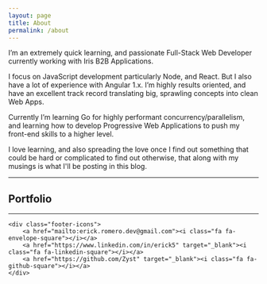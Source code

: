 ```yaml
---
layout: page
title: About
permalink: /about
---
```


I’m an extremely quick learning, and passionate Full-Stack Web Developer currently working with Iris B2B Applications.

I focus on JavaScript development particularly Node, and React. But I also have a lot of experience with Angular 1.x. I’m highly results oriented, and have an excellent track record translating big, sprawling concepts into clean Web Apps.

Currently I’m learning Go for highly performant concurrency/parallelism, and learning how to develop Progressive Web Applications to push my front-end skills to a higher level.

I love learning, and also spreading the love once I find out something that could be hard or complicated to find out otherwise, that along with my musings is what I'll be posting in this blog.

<hr />

## Portfolio
<div id="gridfolio"></div>

<footer>
    <hr />

    <div class="footer-icons">
        <a href="mailto:erick.romero.dev@gmail.com"><i class="fa fa-envelope-square"></i></a>
        <a href="https://www.linkedin.com/in/erick5" target="_blank"><i class="fa fa-linkedin-square"></i></a>
        <a href="https://github.com/Zyst" target="_blank"><i class="fa fa-github-square"></i></a>
    </div>
</footer>

<script src="https://cdnjs.cloudflare.com/ajax/libs/require.js/2.2.0/require.min.js" type="text/javascript"></script>
<script src="../assets/gridfolio/index.js" type="text/javascript"></script>
